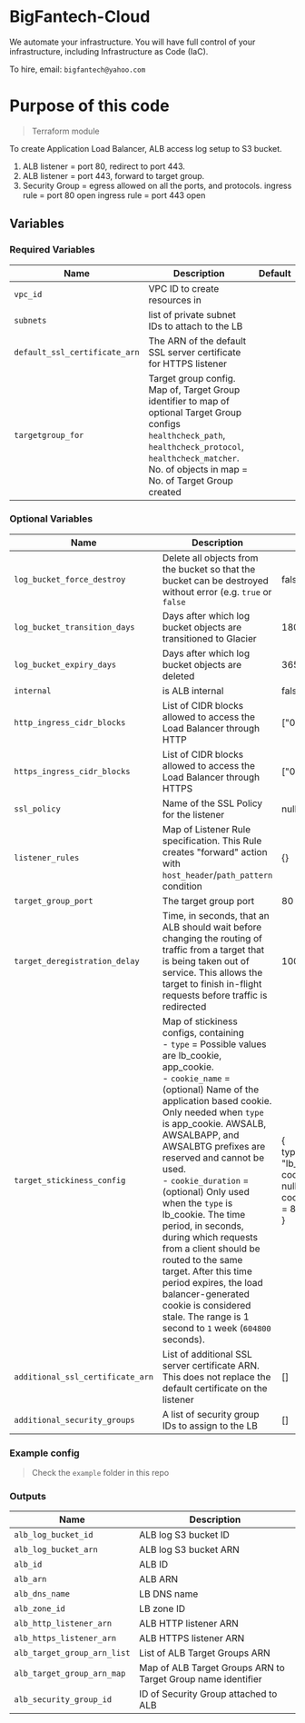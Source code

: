 # BigFantech-Cloud

We automate your infrastructure.
You will have full control of your infrastructure, including Infrastructure as Code (IaC).

To hire, email: `bigfantech@yahoo.com`

# Purpose of this code

> Terraform module

To create Application Load Balancer, ALB access log setup to S3 bucket.

1. ALB listener = port 80, redirect to port 443.
2. ALB listener = port 443, forward to target group.
3. Security Group = egress allowed on all the ports, and protocols.
   ingress rule = port 80 open
   ingress rule = port 443 open

## Variables

### Required Variables

| Name                          | Description                                                                                                                                                                                                         | Default |
| ----------------------------- | ------------------------------------------------------------------------------------------------------------------------------------------------------------------------------------------------------------------- | ------- |
| `vpc_id`                      | VPC ID to create resources in                                                                                                                                                                                       |         |
| `subnets`                     | list of private subnet IDs to attach to the LB                                                                                                                                                                      |         |
| `default_ssl_certificate_arn` | The ARN of the default SSL server certificate for HTTPS listener                                                                                                                                                    |         |
| `targetgroup_for`             | Target group config. Map of, Target Group identifier to map of optional Target Group configs `healthcheck_path`, `healthcheck_protocol`, `healthcheck_matcher`. No. of objects in map = No. of Target Group created |         |

### Optional Variables

| Name                             | Description                                                                                                                                                                                                                                                                                                                                                                                                                                                                                                                                                                                                           | Default                                                                                                        |
| -------------------------------- | --------------------------------------------------------------------------------------------------------------------------------------------------------------------------------------------------------------------------------------------------------------------------------------------------------------------------------------------------------------------------------------------------------------------------------------------------------------------------------------------------------------------------------------------------------------------------------------------------------------------- | -------------------------------------------------------------------------------------------------------------- |
| `log_bucket_force_destroy`       | Delete all objects from the bucket so that the bucket can be destroyed without error (e.g. `true` or `false`                                                                                                                                                                                                                                                                                                                                                                                                                                                                                                          | false                                                                                                          |
| `log_bucket_transition_days`     | Days after which log bucket objects are transitioned to Glacier | 180 |
| `log_bucket_expiry_days`         | Days after which log bucket objects are deleted                 | 365 |
| `internal`                       | is ALB internal                                                                                                                                                                                                                                                                                                                                                                                                                                                                                                                                                                                                       | false                                                                                                          |
| `http_ingress_cidr_blocks`       | List of CIDR blocks allowed to access the Load Balancer through HTTP                                                                                                                                                                                                                                                                                                                                                                                                                                                                                                                                                  | ["0.0.0.0/0"]                                                                                                  |
| `https_ingress_cidr_blocks`      | List of CIDR blocks allowed to access the Load Balancer through HTTPS                                                                                                                                                                                                                                                                                                                                                                                                                                                                                                                                                 | ["0.0.0.0/0"]                                                                                                  |
| `ssl_policy`                     | Name of the SSL Policy for the listener                                                                                                                                                                                                                                                                                                                                                                                                                                                                                                                                                                               | null                                                                                                           |
| `listener_rules`                 | Map of Listener Rule specification. This Rule creates "forward" action with `host_header`/`path_pattern` condition                                                                                                                                                                                                                                                                                                                                                                                                                                                                                                    | {}                                                                                                             |
| `target_group_port`              | The target group port                                                                                                                                                                                                                                                                                                                                                                                                                                                                                                                                                                                                 | 80                                                                                                             |
| `target_deregistration_delay`    | Time, in seconds, that an ALB should wait before changing the routing of traffic from a target that is being taken out of service. This allows the target to finish in-flight requests before traffic is redirected                                                                                                                                                                                                                                                                                                                                                                                                   | 100                                                                                                            |
| `target_stickiness_config`       | Map of stickiness configs, containing<br>- `type` = Possible values are lb_cookie, app_cookie.<br>- `cookie_name` = (optional) Name of the application based cookie. Only needed when `type` is app_cookie. AWSALB, AWSALBAPP, and AWSALBTG prefixes are reserved and cannot be used.<br>- `cookie_duration` = (optional) Only used when the `type` is lb_cookie. The time period, in seconds, during which requests from a client should be routed to the same target. After this time period expires, the load balancer-generated cookie is considered stale. The range is 1 second to `1` week (`604800` seconds). | {<br>type = "lb_cookie"<br>cookie_name = null<br>cookie_duration = 86400<br>} |
| `additional_ssl_certificate_arn` | List of additional SSL server certificate ARN. This does not replace the default certificate on the listener                                                                                                                                                                                                                                                                                                                                                                                                                                                                                                          | []                                                                                                             |
| `additional_security_groups`     | A list of security group IDs to assign to the LB                                                                                                                                                                                                                                                                                                                                                                                                                                                                                                                                                                      | []                                                                                                             |

### Example config

> Check the `example` folder in this repo

### Outputs

| Name                        | Description                                                  |
| --------------------------- | ------------------------------------------------------------ |
| `alb_log_bucket_id`         | ALB log S3 bucket ID                                         |
| `alb_log_bucket_arn`        | ALB log S3 bucket ARN                                        |
| `alb_id`                    | ALB ID                                                       |
| `alb_arn`                   | ALB ARN                                                      |
| `alb_dns_name`              | LB DNS name                                                  |
| `alb_zone_id`               | LB zone ID                                                   |
| `alb_http_listener_arn`     | ALB HTTP listener ARN                                        |
| `alb_https_listener_arn`    | ALB HTTPS listener ARN                                       |
| `alb_target_group_arn_list` | List of ALB Target Groups ARN                                |
| `alb_target_group_arn_map`  | Map of ALB Target Groups ARN to Target Group name identifier |
| `alb_security_group_id`     | ID of Security Group attached to ALB                         |
